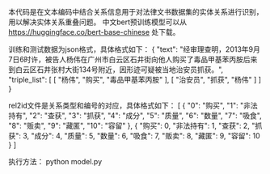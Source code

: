本代码是在文本编码中结合关系信息用于对法律文书数据集的实体关系进行识别，用以解决实体关系重叠问题。
中文bert预训练模型可以从 https://huggingface.co/bert-base-chinese 处下载。

训练和测试数据为json格式，具体格式如下：
{
    "text": "经审理查明，2013年9月7日6时许，被告人杨伟在广州市白云区石井街向他人购买了毒品甲基苯丙胺后来到白云区石井张村大街134号附近，因形迹可疑被当地治安员抓获。",
    "triple_list": [
        [
            "杨伟",
            "购买",
            "毒品甲基苯丙胺"
        ],
        [
            "治安员",
            "抓获",
            "杨伟"
        ]
    ]
}

rel2id文件是关系类型和编号的对应，具体格式如下：
[   {
        "0": "购买",
        "1": "非法持有",
        "2": "查获",
        "3": "抓获",
        "4": "成分",
        "5": "质量",
        "6": "数量",
        "7": "吸食",
        "8": "贩卖",
        "9": "藏匿",
        "10": "容留"
    },
    {
        "购买": 0,
        "非法持有": 1,
        "查获": 2,
        "抓获": 3,
        "成分": 4,
        "质量": 5,
        "数量": 6,
        "吸食": 7,
        "贩卖": 8,
        "藏匿": 9,
        "容留": 10
    }
]


执行方法：
python model.py
